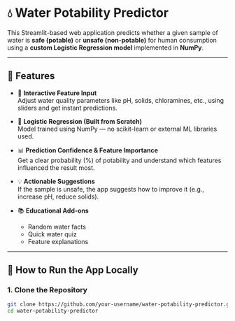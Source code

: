 # 💧 Water Potability Predictor

This Streamlit-based web application predicts whether a given sample of water is **safe (potable)** or **unsafe (non-potable)** for human consumption using a **custom Logistic Regression model** implemented in **NumPy**.

---

## 📌 Features

- 🧪 **Interactive Feature Input**  
  Adjust water quality parameters like pH, solids, chloramines, etc., using sliders and get instant predictions.

- 🧠 **Logistic Regression (Built from Scratch)**  
  Model trained using NumPy — no scikit-learn or external ML libraries used.

- 📊 **Prediction Confidence & Feature Importance**  
  Get a clear probability (%) of potability and understand which features influenced the result most.

- 💡 **Actionable Suggestions**  
  If the sample is unsafe, the app suggests how to improve it (e.g., increase pH, reduce solids).

- 📚 **Educational Add-ons**
  - Random water facts  
  - Quick water quiz  
  - Feature explanations

---

## 🔧 How to Run the App Locally

### 1. Clone the Repository
```bash
git clone https://github.com/your-username/water-potability-predictor.git
cd water-potability-predictor
